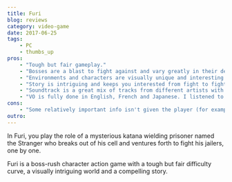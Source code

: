 ```yaml
---
title: Furi
blog: reviews
category: video-game
date: 2017-06-25
tags:
    - PC
    - thumbs_up
pros:
    - "Tough but fair gameplay."
    - "Bosses are a blast to fight against and vary greatly in their design."
    - "Environments and characters are visually unique and interesting to look at."
    - "Story is intriguing and keeps you interested from fight to fight."
    - "Soundtrack is a great mix of tracks from different artists with a cohesive sound."
    - "VO is fully done in English, French and Japanese. I listened to the English VO and it was quite good."
cons:
    - "Some relatively important info isn't given the player (for example, pressing A in between boss fights will make the Stranger walk along the path to the next fight automatically, also, LB acts an alternative dodge button that is more optimal than the default A that is shown in the tutorial)."
outro:
---
```

In Furi, you play the role of a mysterious katana wielding prisoner named the Stranger who breaks out of his cell and ventures forth to fight his jailers, one by one.

Furi is a boss-rush character action game with a tough but fair difficulty curve, a visually intriguing world and a compelling story.
